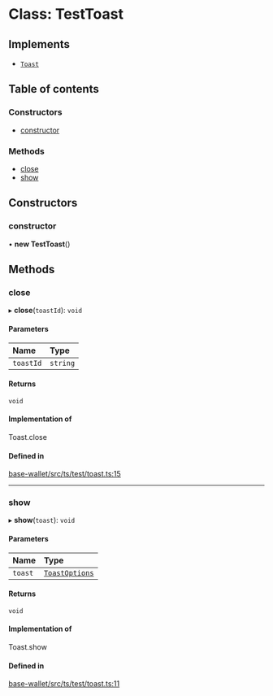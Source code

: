 # Class: TestToast

## Implements

- [`Toast`](../interfaces/Toast.md)

## Table of contents

### Constructors

- [constructor](TestToast.md#constructor)

### Methods

- [close](TestToast.md#close)
- [show](TestToast.md#show)

## Constructors

### constructor

• **new TestToast**()

## Methods

### close

▸ **close**(`toastId`): `void`

#### Parameters

| Name | Type |
| :------ | :------ |
| `toastId` | `string` |

#### Returns

`void`

#### Implementation of

Toast.close

#### Defined in

[base-wallet/src/ts/test/toast.ts:15](https://gitlab.com/i3-market/code/wp3/t3.2/i3m-wallet-monorepo/-/blob/e6f798b/packages/base-wallet/src/ts/test/toast.ts#L15)

___

### show

▸ **show**(`toast`): `void`

#### Parameters

| Name | Type |
| :------ | :------ |
| `toast` | [`ToastOptions`](../interfaces/ToastOptions.md) |

#### Returns

`void`

#### Implementation of

Toast.show

#### Defined in

[base-wallet/src/ts/test/toast.ts:11](https://gitlab.com/i3-market/code/wp3/t3.2/i3m-wallet-monorepo/-/blob/e6f798b/packages/base-wallet/src/ts/test/toast.ts#L11)
